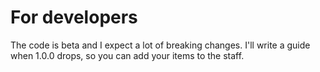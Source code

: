 # For developers

The code is beta and I expect a lot of breaking changes. I'll write a guide when 1.0.0 drops, so you can add your items to the staff.
